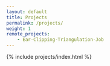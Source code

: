 ```yaml
---
layout: default
title: Projects
permalink: /projects/
weight: 1
remote_projects: 
    - Ear-Clipping-Triangulation-Job
---
```

{% include projects/index.html %}